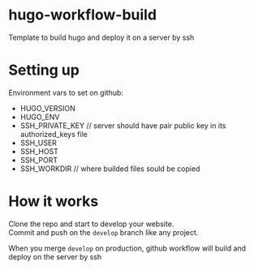 # hugo-workflow-build
Template to build hugo and deploy it on a server by ssh 

# Setting up
Environment vars to set on github:
- HUGO_VERSION
- HUGO_ENV
- SSH_PRIVATE_KEY // server should have pair public key in its authorized_keys file
- SSH_USER
- SSH_HOST
- SSH_PORT
- SSH_WORKDIR // where builded files sould be copied


# How it works
Clone the repo and start to develop your website.  
Commit and push on the `develop` branch like any project.  
  
When you merge `develop` on production, github workflow will build and deploy on the server by ssh
